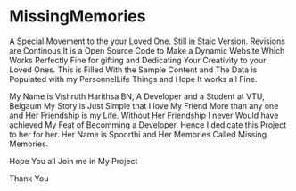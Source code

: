 # MissingMemories
A Special Movement to the your Loved One. Still in Staic Version. Revisions are Continous
It is a Open Source Code to Make a Dynamic Website Which Works Perfectly Fine for gifting and Dedicating Your Creativity to your Loved Ones.
This is Filled With the Sample Content and The Data is Populated with my PersonnelLife Things and Hope It works all Fine.

My Name is Vishruth Harithsa BN, A Developer and a Student at VTU, Belgaum
My Story is Just Simple that I love My Friend More than any one and Her Friendship is my Life.
Without Her Friendship I never Would have achieved My Feat of Becomming a Developer.
Hence I dedicate this Project to her for her. Her Name is Spoorthi and Her Memories Called Missing Memories.

Hope You all Join me in My Project

Thank You
